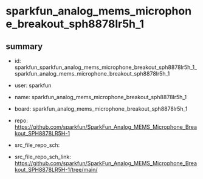 # sparkfun_analog_mems_microphone_breakout_sph8878lr5h_1
 
## summary 
* id: sparkfun_sparkfun_analog_mems_microphone_breakout_sph8878lr5h_1_sparkfun_analog_mems_microphone_breakout_sph8878lr5h_1
* user: sparkfun
* name: sparkfun_analog_mems_microphone_breakout_sph8878lr5h_1
* board: sparkfun_analog_mems_microphone_breakout_sph8878lr5h_1
* repo: https://github.com/sparkfun/SparkFun_Analog_MEMS_Microphone_Breakout_SPH8878LR5H-1



* src_file_repo_sch: 
* src_file_repo_sch_link: https://github.com/sparkfun/SparkFun_Analog_MEMS_Microphone_Breakout_SPH8878LR5H-1/tree/main/







